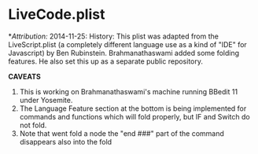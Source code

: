 # LiveCode.plist


**Attribution:* 2014-11-25: History: This plist was adapted from the LiveScript.plist (a completely different language use as a kind of "IDE" for Javascript) by Ben Rubinstein. Brahmanathaswami added some folding features. He also set this up as a separate public repository.

**CAVEATS** 

1. This is working on Brahmanathaswami's machine running BBedit 11 under Yosemite.
2. The Language Feature section at the bottom is being implemented for commands and functions which will fold properly, but IF and Switch  do not fold.
3. Note that went fold a node the "end ###" part of the command disappears also into the fold